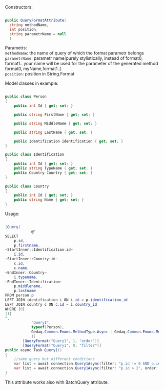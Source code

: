 Constructors:

```C#

public QueryFormatAttribute(
  string methodName,
  int position,
  string parametrName = null
  )

```
Parametrs:<br>
`methodName`: the name of query of which the format parametr belongs<br>
`parametrName`: parametr name(purely stylistically, instead of format0, format1.. your name will be used for the parameter of the generated method format0, myName,format1..)<br>
`position`: position in String.Format<br>

Model classes in example:
```C#

public class Person
{
    public int Id { get; set; }

    public string FirstName { get; set; }

    public string MiddleName { get; set; }

    public string LastName { get; set; }

    public Identification Identification { get; set; }
}

public class Identification
{
    public int Id { get; set; }
    public string TypeName { get; set; }
    public Country Country { get; set; }
}

public class Country
{
    public int Id { get; set; }
    public string Name { get; set; }
}

```

Usage:

```C#

[Query(
            @"
SELECT 
    p.id,
    p.firstname,
~StartInner::Identification:id~
    i.id,
~StartInner::Country:id~
    c.id,
    c.name,
~EndInner::Country~
    i.typename,
~EndInner::Identification~
    p.middlename,
    p.lastname
FROM person p
LEFT JOIN identification i ON i.id = p.identification_id
LEFT JOIN country c ON c.id = i.country_id
WHERE {0}
{1}
",
            "Query1",
            typeof(Person),
            Gedaq.Common.Enums.MethodType.Async | Gedaq.Common.Enums.MethodType.Sync
            )]
        [QueryFormat("Query1", 1, "order")]
        [QueryFormat("Query1", 0, "filter")]
public async Task Query1()
{
    //same query but different conditions
    var list = await connection.Query1Async(filter: "p.id != 0 AND p.id != 1", order: "ORDER BY p.id ASC").ToListAsync();
    var list = await connection.Query1Async(filter: "p.id > 2", order: string.Empty).ToListAsync();
}


```

This attribute works also with BatchQuery attribute.
